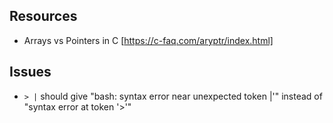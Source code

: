 ## Resources
* Arrays vs Pointers in C [https://c-faq.com/aryptr/index.html]


## Issues
- `> |` should give "bash: syntax error near unexpected token |'" instead of "syntax error at token '>'"
